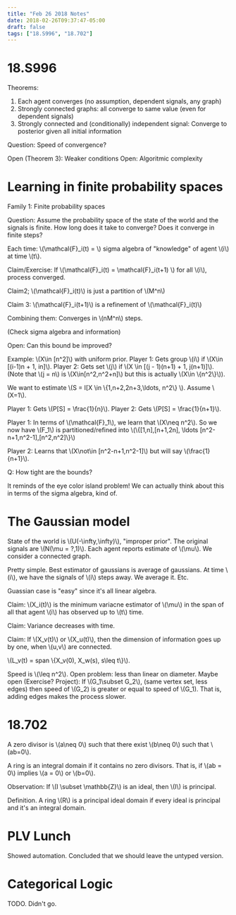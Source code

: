 ```yaml
---
title: "Feb 26 2018 Notes"
date: 2018-02-26T09:37:47-05:00
draft: false
tags: ["18.S996", "18.702"]
---
```


# 18.S996

Theorems:

1. Each agent converges (no assumption, dependent signals, any graph)
2. Strongly connected graphs: all converge to same value (even for dependent signals)
3. Strongly connected and (conditionally) independent signal: 
Converge to posterior given all initial information

Question: Speed of convergence?

Open (Theorem 3): Weaker conditions
Open: Algoritmic complexity

# Learning in finite probability spaces

Family 1: Finite probability spaces 

Question: Assume the probability space of the state of the world and the signals is finite.
How long does it take to converge? Does it converge in finite steps?

Each time: \\(\mathcal{F}_i(t) =  \\) sigma algebra of "knowledge" of agent \\(i\\) at time 
\\(t\\).

Claim/Exercise: If \\(\mathcal{F}\_i(t) = \mathcal{F}\_i(t+1) \\) for all \\(i\\), process
converged.

Claim2; \\(\mathcal{F}_i(t)\\) is just a partition of \\(M^n\\)

Claim 3: \\(\mathcal{F}\_i(t+1)\\) is a refinement of \\(\mathcal{F}\_i(t)\\)

Combining them: Converges in \\(nM^n\\) steps. 

(Check sigma algebra and information)

Open: Can this bound be improved?

Example: \\(X\in [n^2]\\) with uniform prior.
Player 1: Gets group \\(i\\) if \\(X\in [(i-1)n + 1, in]\\).
Player 2: Gets set \\(j\\) if \\(X \in [(j - 1)(n+1) + 1, j(n+1)]\\). (Note that \\(j = n\\)
is \\(X\in[n^2,n^2+n]\\) but this is actually \\(X\in \\{n^2\\}\\)).

We want to estimate \\(S = I[X \in \\{1,n+2,2n+3,\ldots, n^2\\} \\).
Assume \\(X=1\\). 

Player 1: Gets \\(P[S] = \frac{1}{n}\\).
Player 2: Gets \\(P[S] = \frac{1}{n+1}\\).

Player 1: In terms of \\(\mathcal{F}_1\\), we learn that \\(X\neq n^2\\).
So we now have \\(F_1\\) is partitioned/refined into \\(\\{[1,n],[n+1,2n],
\ldots [n^2-n+1,n^2-1],[n^2,n^2]\\}\\)

Player 2: Learns that \\(X\not\in [n^2-n+1,n^2-1]\\) but will say \\(\frac{1}{n+1}\\).

Q: How tight are the bounds? 

It reminds of the eye color island problem! We can actually think about this in terms of the 
sigma algebra, kind of.

# The Gaussian model

State of the world is \\(U(-\infty,\infty)\\), "improper prior". The original signals 
are \\(N(\mu = ?,1)\\). Each agent reports estimate of \\(\mu\\).
We consider a connected graph. 

Pretty simple. Best estimator of gaussians is average of gaussians. At time \\(i\\),
we have the signals of \\(i\\) steps away. We average it. Etc.

Guassian case is "easy" since it's all linear algebra.

Claim: \\(X_i(t)\\) is the minimum variacne estimator of \\(\mu\\) in the span of all that 
agent \\(i\\) has observed up to \\(t\\) time.

Claim: Variance decreases with time.

Claim: If \\(X_v(t)\\) or \\(X_u(t)\\), then the dimension of information goes up by one,
when \\(u,v\\) are connected.

\\(L_v(t) = span \\{X_v(0), X_w(s), s\leq t\\}\\).

Speed is \\(\leq n^2\\). Open problem: less than linear on diameter.
Maybe open (Exercise? Project):  If \\(G_1\subset G_2\\), (same vertex set, less edges)
then speed of \\(G_2) is greater or equal to speed of \\(G_1). That is, adding edges makes the
process slower.

# 18.702

A zero divisor is \\(a\neq 0\\) such that there exist \\(b\neq 0\\) such that \\(ab=0\\).

A ring is an integral domain if it contains no zero divisors. That is, if \\(ab = 0\\)
implies \\(a = 0\\) or \\(b=0\\).

Observation: If \\(I \subset \mathbb{Z}\\) is an ideal, then \\(I\\) is principal.

Definition. A ring \\(R\\) is a principal ideal domain if every ideal is principal and 
it's an integral domain.

# PLV Lunch

Showed automation. Concluded that we should leave the untyped version.

# Categorical Logic

TODO. Didn't go.